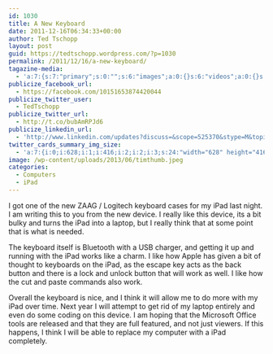 ```yaml
---
id: 1030
title: A New Keyboard
date: 2011-12-16T06:34:33+00:00
author: Ted Tschopp
layout: post
guid: https://tedtschopp.wordpress.com/?p=1030
permalink: /2011/12/16/a-new-keyboard/
tagazine-media:
  - 'a:7:{s:7:"primary";s:0:"";s:6:"images";a:0:{}s:6:"videos";a:0:{}s:11:"image_count";s:1:"0";s:6:"author";s:8:"13062753";s:7:"blog_id";s:8:"13665242";s:9:"mod_stamp";s:19:"2011-12-16 14:34:33";}'
publicize_facebook_url:
  - https://facebook.com/10151653874420044
publicize_twitter_user:
  - TedTschopp
publicize_twitter_url:
  - http://t.co/bubAmRPJd6
publicize_linkedin_url:
  - 'http://www.linkedin.com/updates?discuss=&scope=525370&stype=M&topic=5802804302791577600&type=U&a=15bm'
twitter_cards_summary_img_size:
  - 'a:7:{i:0;i:628;i:1;i:416;i:2;i:2;i:3;s:24:"width="628" height="416"";s:4:"bits";i:8;s:8:"channels";i:3;s:4:"mime";s:10:"image/jpeg";}'
image: /wp-content/uploads/2013/06/timthumb.jpeg
categories:
  - Computers
  - iPad
---
```

I got one of the new ZAAG / Logitech keyboard cases for my iPad last night. I am writing this to you from the new device. I really like this device, its a bit bulky and turns the iPad into a laptop, but I really think that at some point that is what is needed.

The keyboard itself is Bluetooth with a USB charger, and getting it up and running with the iPad works like a charm. I like how Apple has given a bit of thought to keyboards on the iPad, as the escape key acts as the back button and there is a lock and unlock button that will work as well. I like how the cut and paste commands also work.

Overall the keyboard is nice, and I think it will allow me to do more with my iPad over time. Next year I will attempt to get rid of my laptop entirely and even do some coding on this device. I am hoping that the Microsoft Office tools are released and that they are full featured, and not just viewers. If this happens, I think I will be able to replace my computer with a iPad completely.